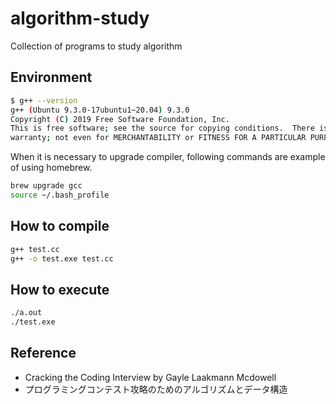 # algorithm-study

Collection of programs to study algorithm

## Environment

```bash
$ g++ --version
g++ (Ubuntu 9.3.0-17ubuntu1~20.04) 9.3.0
Copyright (C) 2019 Free Software Foundation, Inc.
This is free software; see the source for copying conditions.  There is NO
warranty; not even for MERCHANTABILITY or FITNESS FOR A PARTICULAR PURPOSE.
```

When it is necessary to upgrade compiler, following commands are example of using homebrew.

```bash
brew upgrade gcc
source ~/.bash_profile
```

## How to compile

```bash
g++ test.cc
g++ -o test.exe test.cc
```

## How to execute

```bash
./a.out
./test.exe
```

## Reference

- Cracking the Coding Interview by Gayle Laakmann Mcdowell
- プログラミングコンテスト攻略のためのアルゴリズムとデータ構造
